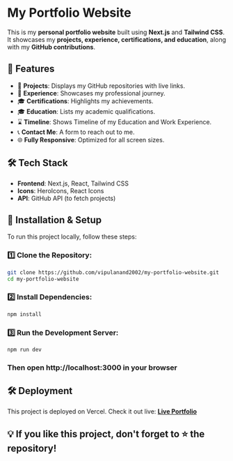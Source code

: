 # My Portfolio Website

This is my **personal portfolio website** built using **Next.js** and **Tailwind CSS**. It showcases my **projects, experience, certifications, and education**, along with my **GitHub contributions**.

## 🌟 Features
- 📂 **Projects**: Displays my GitHub repositories with live links.
- 💼 **Experience**: Showcases my professional journey.
- 🎓 **Certifications**: Highlights my achievements.
- 🎓 **Education**: Lists my academic qualifications.
- ⌛ **Timeline**: Shows Timeline of my Education and Work Experience.
- 📞 **Contact Me**: A form to reach out to me.
- 🌐 **Fully Responsive**: Optimized for all screen sizes.

## 🛠️ Tech Stack
- **Frontend**: Next.js, React, Tailwind CSS
- **Icons**: HeroIcons, React Icons
- **API**: GitHub API (to fetch projects)

## 🚀 Installation & Setup
To run this project locally, follow these steps:

### 1️⃣ Clone the Repository:
```sh
git clone https://github.com/vipulanand2002/my-portfolio-website.git
cd my-portfolio-website
```

### 2️⃣ Install Dependencies:
```sh
npm install
```

### 3️⃣ Run the Development Server:
```sh
npm run dev
```

### Then open http://localhost:3000 in your browser

## 🛠️ Deployment
This project is deployed on Vercel. Check it out live: 
**[Live Portfolio](https://my-portfolio-vipulanand2002s-projects.vercel.app/)**




## 💡 If you like this project, don't forget to ⭐ the repository!
